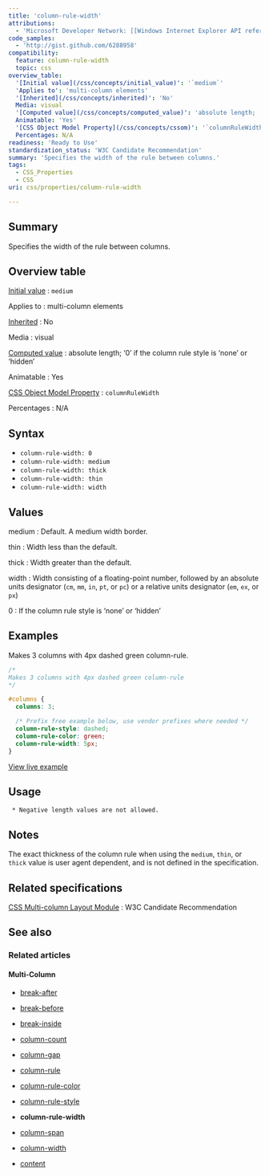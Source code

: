 ```yaml
---
title: 'column-rule-width'
attributions:
  - 'Microsoft Developer Network: [[Windows Internet Explorer API reference](http://msdn.microsoft.com/en-us/library/ie/hh828809%28v=vs.85%29.aspx) Article]'
code_samples:
  - 'http://gist.github.com/6288958'
compatibility:
  feature: column-rule-width
  topic: css
overview_table:
  '[Initial value](/css/concepts/initial_value)': '`medium`'
  'Applies to': 'multi-column elements'
  '[Inherited](/css/concepts/inherited)': 'No'
  Media: visual
  '[Computed value](/css/concepts/computed_value)': 'absolute length; ‘0’ if the column rule style is ‘none’ or ‘hidden’'
  Animatable: 'Yes'
  '[CSS Object Model Property](/css/concepts/cssom)': '`columnRuleWidth`'
  Percentages: N/A
readiness: 'Ready to Use'
standardization_status: 'W3C Candidate Recommendation'
summary: 'Specifies the width of the rule between columns.'
tags:
  - CSS_Properties
  - CSS
uri: css/properties/column-rule-width

---
```

## Summary

Specifies the width of the rule between columns.

## Overview table

[Initial value](/css/concepts/initial_value)
:   `medium`

Applies to
:   multi-column elements

[Inherited](/css/concepts/inherited)
:   No

Media
:   visual

[Computed value](/css/concepts/computed_value)
:   absolute length; ‘0’ if the column rule style is ‘none’ or ‘hidden’

Animatable
:   Yes

[CSS Object Model Property](/css/concepts/cssom)
:   `columnRuleWidth`

Percentages
:   N/A

## Syntax

-   `column-rule-width: 0`
-   `column-rule-width: medium`
-   `column-rule-width: thick`
-   `column-rule-width: thin`
-   `column-rule-width: width`

## Values

medium
:   Default. A medium width border.

thin
:   Width less than the default.

thick
:   Width greater than the default.

width
:   Width consisting of a floating-point number, followed by an absolute units designator (`cm`, `mm`, `in`, `pt`, or `pc`) or a relative units designator (`em`, `ex`, or `px`)

0
:   If the column rule style is ‘none’ or ‘hidden’

## Examples

Makes 3 columns with 4px dashed green column-rule.

``` css
/*
Makes 3 columns with 4px dashed green column-rule
*/

#columns {
  columns: 3;

  /* Prefix free example below, use vendor prefixes where needed */
  column-rule-style: dashed;
  column-rule-color: green;
  column-rule-width: 5px;
}
```

[View live example](http://gist.github.com/6288958)

## Usage

     * Negative length values are not allowed.

## Notes

The exact thickness of the column rule when using the `medium`, `thin`, or `thick` value is user agent dependent, and is not defined in the specification.

## Related specifications

[CSS Multi-column Layout Module](http://www.w3.org/TR/css3-multicol/)
:   W3C Candidate Recommendation

## See also

### Related articles

#### Multi-Column

-   [break-after](/css/properties/break-after)

-   [break-before](/css/properties/break-before)

-   [break-inside](/css/properties/break-inside)

-   [column-count](/css/properties/column-count)

-   [column-gap](/css/properties/column-gap)

-   [column-rule](/css/properties/column-rule)

-   [column-rule-color](/css/properties/column-rule-color)

-   [column-rule-style](/css/properties/column-rule-style)

-   **column-rule-width**

-   [column-span](/css/properties/column-span)

-   [column-width](/css/properties/column-width)

-   [content](/css/properties/content)
